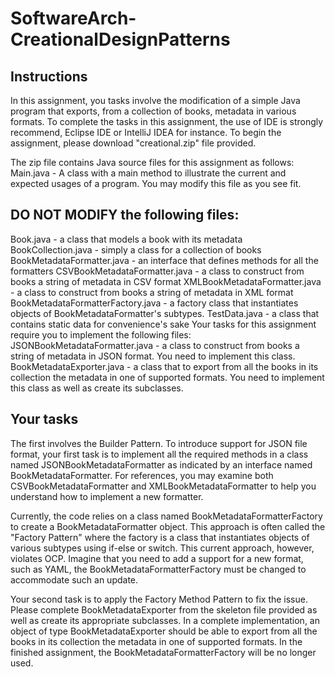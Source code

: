 # SoftwareArch-CreationalDesignPatterns

## Instructions
In this assignment, you tasks involve the modification of a simple Java program that exports, from a collection of books, metadata in various formats. To complete the tasks in this assignment, the use of IDE is strongly recommend, Eclipse IDE or IntelliJ IDEA for instance. To begin the assignment, please download "creational.zip" file provided.

The zip file contains Java source files for this assignment as follows:
Main.java - A class with a main method to illustrate the current and expected usages of a program. You may modify this file as you see fit.

## DO NOT MODIFY the following files:
Book.java - a class that models a book with its metadata
BookCollection.java - simply a class for a collection of books
BookMetadataFormatter.java - an interface that defines methods for all the formatters
CSVBookMetadataFormatter.java - a class to construct from books a string of metadata in CSV format
XMLBookMetadataFormatter.java - a class to construct from books a string of metadata in XML format
BookMetadataFormatterFactory.java - a factory class that instantiates objects of BookMetadataFormatter's subtypes.
TestData.java - a class that contains static data for convenience's sake
Your tasks for this assignment require you to implement the following files:
JSONBookMetadataFormatter.java - a class to construct from books a string of metadata in JSON format. You need to implement this class.
BookMetadataExporter.java - a class that to export from all the books in its collection the metadata in one of supported formats. You need to implement this class as well as create its subclasses.

## Your tasks
The first involves the Builder Pattern. To introduce support for JSON file format, your first task is to implement all the required methods in a class named JSONBookMetadataFormatter as indicated by an interface named BookMetadataFormatter. For references, you may examine both CSVBookMetadataFormatter and XMLBookMetadataFormatter to help you understand how to implement a new formatter.

Currently, the code relies on a class named BookMetadataFormatterFactory to create a BookMetadataFormatter object. This approach is often called the "Factory Pattern" where the factory is a class that instantiates objects of various subtypes using if-else or switch. This current approach, however, violates OCP. Imagine that you need to add a support for a new format, such as YAML, the BookMetadataFormatterFactory must be changed to accommodate such an update.

Your second task is to apply the Factory Method Pattern to fix the issue. Please complete BookMetadataExporter from the skeleton file provided as well as create its appropriate subclasses. In a complete implementation, an object of type BookMetadataExporter should be able to export from all the books in its collection the metadata in one of supported formats. In the finished assignment, the BookMetadataFormatterFactory will be no longer used.
